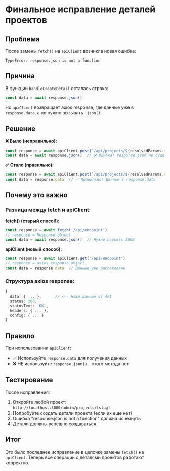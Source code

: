 # Финальное исправление деталей проектов

## Проблема
После замены `fetch()` на `apiClient` возникла новая ошибка:
```
TypeError: response.json is not a function
```

## Причина
В функции `handleCreateDetail` осталась строка:
```typescript
const data = await response.json()
```

Но `apiClient` возвращает axios response, где данные уже в `response.data`, а не нужно вызывать `.json()`.

## Решение

**❌ Было (неправильно):**
```typescript
const response = await apiClient.post(`/api/projects/${resolvedParams.slug}/detail`, formData)
const data = await response.json()  // ❌ Ошибка! response.json не существует
```

**✅ Стало (правильно):**
```typescript
const response = await apiClient.post(`/api/projects/${resolvedParams.slug}/detail`, formData)
const data = response.data  // ✅ Правильно! Данные в response.data
```

## Почему это важно

### Разница между fetch и apiClient:

**fetch() (старый способ):**
```typescript
const response = await fetch('/api/endpoint')
// response = Response object
const data = await response.json()  // Нужно парсить JSON
```

**apiClient (новый способ):**
```typescript
const response = await apiClient.get('/api/endpoint')
// response = axios response object
const data = response.data  // Данные уже распакованы
```

### Структура axios response:
```typescript
{
  data: { ... },      // <-- Наши данные от API
  status: 200,
  statusText: 'OK',
  headers: { ... },
  config: { ... }
}
```

## Правило

При использовании `apiClient`:
- ✅ Используйте `response.data` для получения данных
- ❌ НЕ используйте `response.json()` - этого метода нет

## Тестирование

После исправления:
1. Откройте любой проект: `http://localhost:3000/admin/projects/[slug]`
2. Попробуйте создать детали проекта (если их еще нет)
3. Ошибка "response.json is not a function" должна исчезнуть
4. Детали должны успешно создаваться

## Итог

Это было последнее исправление в цепочке замены `fetch()` на `apiClient`. Теперь все операции с деталями проектов работают корректно.
